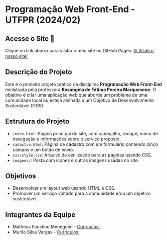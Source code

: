 # Programação Web Front-End - UTFPR (2024/02)

## Acesse o Site 🚀

Clique no link abaixo para visitar o meu site no GitHub Pages:
[🌐 Visite o nosso site!](https://matheusmeneguim.github.io/programacao-web-front-end-2024/)


## Descrição do Projeto
Este é o primeiro projeto prático da disciplina **Programação Web Front-End** ministrada pela professora **Rosangela de Fátima Pereira Marquesone**. O objetivo é criar uma aplicação web que aborde um problema de uma comunidade local ou esteja alinhada a um Objetivo de Desenvolvimento Sustentável (ODS).

## Estrutura do Projeto
- `index.html`: Página principal do site, com cabeçalho, rodapé, menu de navegação e informações sobre o serviço proposto.
- `cadastro.html`: Página de cadastro com um formulário contendo cinco campos e um botão de envio.
- `css/style.css`: Arquivo de estilização para as páginas usando CSS.
- `imagens/`: Pasta com ícones e outras imagens usadas no site.

## Objetivos
- Desenvolver um layout web usando HTML e CSS.
- Promover um serviço voltado para a comunidade e/ou um objetivo sustentável.

## Integrantes da Equipe
- Matheus Faustino Meneguim - [Curriculos!](https://drive.google.com/drive/folders/1PKoJaHZH3ylIB8HT6VjdvgiyUp8weRv2?usp=drive_link)
- Murilo Silva Vargas - [Curriculos!](https://drive.google.com/drive/folders/1PKoJaHZH3ylIB8HT6VjdvgiyUp8weRv2?usp=drive_link)

